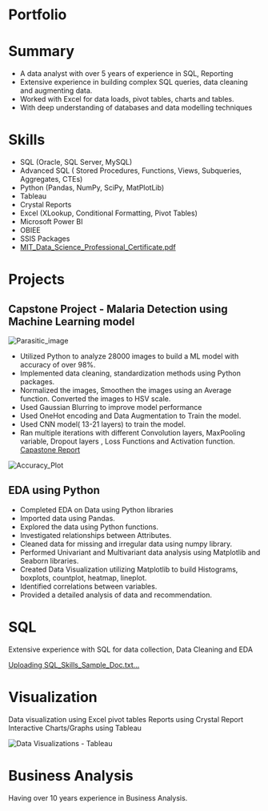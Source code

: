 # Portfolio
# Summary
-	A data analyst with over 5 years of experience in SQL, Reporting
-	Extensive experience in building complex SQL queries, data cleaning and augmenting data.
-	Worked with Excel for data loads, pivot tables, charts and tables.
-	With deep understanding of databases and data modelling techniques

# Skills
* SQL (Oracle, SQL Server, MySQL)
*	Advanced SQL ( Stored Procedures, Functions, Views, Subqueries, Aggregates, CTEs)
*	Python (Pandas, NumPy, SciPy, MatPlotLib)
*	Tableau
*	Crystal Reports
*	Excel (XLookup, Conditional Formatting, Pivot Tables)
*	Microsoft Power BI
*	OBIEE
*	SSIS Packages  
*	[MIT_Data_Science_Professional_Certificate.pdf](https://github.com/user-attachments/files/18304066/MIT_Data_Science_Professional_Certificate.pdf)

# Projects
## Capstone Project - Malaria Detection using Machine Learning model
![Parasitic_image](https://github.com/user-attachments/assets/03ab4689-92f7-43f4-87b3-a28aab754735)

*	Utilized Python to analyze 28000 images to build a ML model with accuracy of over 98%.
*	Implemented data cleaning, standardization methods using Python packages. 
*	Normalized the images, Smoothen the images using an Average function. Converted the images to HSV scale.
*	Used Gaussian Blurring to improve model performance
*	Used OneHot encoding and Data Augmentation to Train the model.
*	Used CNN model( 13-21 layers) to train the model.
*	Ran multiple iterations with different Convolution layers, MaxPooling variable, Dropout layers , Loss Functions and Activation function.
[Capastone Report](https://github.com/sourimva/Portfolio/blob/f1ec7b2ca9767db54551d5fdd1c9551fa856c884/Capstone_Malaria_Detection_DeepLearning_Final_Presentation.pdf)  
  
![Accuracy_Plot](https://github.com/user-attachments/assets/5e70a614-3bb1-4543-9897-4445d5d86ad8)

## EDA using Python
*	Completed EDA on Data using Python libraries
*	Imported data using Pandas.
*	Explored the data using Python functions.
*	Investigated relationships between Attributes. 
*	Cleaned data for missing and irregular data using numpy library.
*	Performed Univariant and Multivariant data analysis using Matplotlib and Seaborn libraries.
*	Created Data Visualization utilizing Matplotlib to build Histograms, boxplots, countplot, heatmap, lineplot.
*	Identified correlations between variables. 
*	Provided a detailed analysis of data and recommendation.


# SQL
Extensive experience with SQL for data collection, Data Cleaning and EDA

[Uploading SQL_Skills_Sample_Doc.txt…]()


# Visualization
Data visualization using Excel pivot tables
Reports using Crystal Report
Interactive Charts/Graphs using Tableau

![Data Visualizations - Tableau](https://public.tableau.com/app/profile/souri.maddipatti2497/vizzes)

# Business Analysis 
Having over 10 years experience in Business Analysis.

